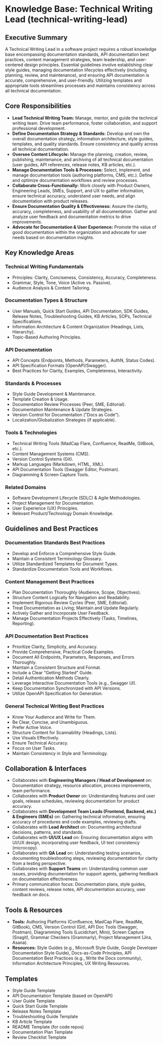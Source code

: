 # Knowledge Base: Technical Writing Lead (technical-writing-lead)

## Executive Summary

A Technical Writing Lead in a software project requires a robust knowledge base encompassing documentation standards, API documentation best practices, content management strategies, team leadership, and user-centered design principles. Essential guidelines involve establishing clear style guides, managing documentation lifecycles effectively (including planning, review, and maintenance), and ensuring API documentation is accurate, comprehensive, and user-friendly. Utilizing templates and appropriate tools streamlines processes and maintains consistency across all technical documentation.

## Core Responsibilities

*   **Lead Technical Writing Team:** Manage, mentor, and guide the technical writing team. Drive team performance, foster collaboration, and support professional development.
*   **Define Documentation Strategy & Standards:** Develop and own the overall documentation strategy, information architecture, style guides, templates, and quality standards. Ensure consistency and quality across all technical documentation.
*   **Oversee Content Lifecycle:** Manage the planning, creation, review, publishing, maintenance, and archiving of all technical documentation (user guides, API references, release notes, KB articles, etc.).
*   **Manage Documentation Tools & Processes:** Select, implement, and manage documentation tools (authoring platforms, CMS, etc.). Define and optimize documentation workflows and review processes.
*   **Collaborate Cross-Functionally:** Work closely with Product Owners, Engineering Leads, SMEs, Support, and UX to gather information, ensure technical accuracy, understand user needs, and align documentation with product releases.
*   **Ensure Documentation Quality & Effectiveness:** Assure the clarity, accuracy, completeness, and usability of all documentation. Gather and analyze user feedback and documentation metrics to drive improvements.
*   **Advocate for Documentation & User Experience:** Promote the value of good documentation within the organization and advocate for user needs based on documentation insights.

## Key Knowledge Areas

### Technical Writing Fundamentals
*   Principles: Clarity, Conciseness, Consistency, Accuracy, Completeness.
*   Grammar, Style, Tone, Voice (Active vs. Passive).
*   Audience Analysis & Content Tailoring.

### Documentation Types & Structure
*   User Manuals, Quick Start Guides, API Documentation, SDK Guides, Release Notes, Troubleshooting Guides, KB Articles, SOPs, Technical Specifications.
*   Information Architecture & Content Organization (Headings, Lists, Hierarchy).
*   Topic-Based Authoring Principles.

### API Documentation
*   API Concepts (Endpoints, Methods, Parameters, AuthN, Status Codes).
*   API Specification Formats (OpenAPI/Swagger).
*   Best Practices for Clarity, Examples, Completeness, Interactivity.

### Standards & Processes
*   Style Guide Development & Maintenance.
*   Template Creation & Usage.
*   Documentation Review Processes (Peer, SME, Editorial).
*   Documentation Maintenance & Update Strategies.
*   Version Control for Documentation ("Docs as Code").
*   Localization/Globalization Strategies (if applicable).

### Tools & Technologies
*   Technical Writing Tools (MadCap Flare, Confluence, ReadMe, GitBook, etc.).
*   Content Management Systems (CMS).
*   Version Control Systems (Git).
*   Markup Languages (Markdown, HTML, XML).
*   API Documentation Tools (Swagger Editor, Postman).
*   Diagramming & Screen Capture Tools.

### Related Domains
*   Software Development Lifecycle (SDLC) & Agile Methodologies.
*   Project Management for Documentation.
*   User Experience (UX) Principles.
*   Relevant Product/Technology Domain Knowledge.

## Guidelines and Best Practices

### Documentation Standards Best Practices
*   Develop and Enforce a Comprehensive Style Guide.
*   Maintain a Consistent Terminology Glossary.
*   Utilize Standardized Templates for Document Types.
*   Standardize Documentation Tools and Workflows.

### Content Management Best Practices
*   Plan Documentation Thoroughly (Audience, Scope, Objectives).
*   Structure Content Logically for Navigation and Readability.
*   Implement Rigorous Review Cycles (Peer, SME, Editorial).
*   Treat Documentation as Living; Maintain and Update Regularly.
*   Actively Gather and Incorporate User Feedback.
*   Manage Documentation Projects Effectively (Tasks, Timelines, Reporting).

### API Documentation Best Practices
*   Prioritize Clarity, Simplicity, and Accuracy.
*   Provide Comprehensive, Practical Code Examples.
*   Document All Endpoints, Parameters, Responses, and Errors Thoroughly.
*   Maintain a Consistent Structure and Format.
*   Include a Clear "Getting Started" Guide.
*   Detail Authentication Methods Clearly.
*   Leverage Interactive Documentation Tools (e.g., Swagger UI).
*   Keep Documentation Synchronized with API Versions.
*   Utilize OpenAPI Specification for Generation.

### General Technical Writing Best Practices
*   Know Your Audience and Write for Them.
*   Be Clear, Concise, and Unambiguous.
*   Prefer Active Voice.
*   Structure Content for Scannability (Headings, Lists).
*   Use Visuals Effectively.
*   Ensure Technical Accuracy.
*   Focus on User Tasks.
*   Maintain Consistency in Style and Terminology.

## Collaboration & Interfaces

*   Collaborates with **Engineering Managers / Head of Development** on: Documentation strategy, resource allocation, process improvements, team performance.
*   Collaborates with **Product Owner** on: Understanding features and user goals, release schedules, reviewing documentation for product accuracy.
*   Collaborates with **Development Team Leads (Frontend, Backend, etc.) & Engineers (SMEs)** on: Gathering technical information, ensuring accuracy of procedures and code examples, reviewing drafts.
*   Collaborates with **Lead Architect** on: Documenting architectural decisions, patterns, and standards.
*   Collaborates with **UI/UX Lead** on: Ensuring documentation aligns with UI/UX design, incorporating user feedback, UI text consistency (microcopy).
*   Collaborates with **QA Lead** on: Understanding testing scenarios, documenting troubleshooting steps, reviewing documentation for clarity from a testing perspective.
*   Collaborates with **Support Teams** on: Understanding common user issues, providing documentation for support agents, gathering feedback on documentation effectiveness.
*   Primary communication focus: Documentation plans, style guides, content reviews, release notes, API documentation accuracy, user feedback on docs.

## Tools & Resources

*   **Tools:** Authoring Platforms (Confluence, MadCap Flare, ReadMe, GitBook), CMS, Version Control (Git), API Doc Tools (Swagger, Postman), Diagramming Tools (Lucidchart, Miro), Screen Capture (Snagit), Grammar Checkers (Grammarly), Project Management (Jira, Asana).
*   **Resources:** Style Guides (e.g., Microsoft Style Guide, Google Developer Documentation Style Guide), Docs-as-Code Principles, API Documentation Best Practices (e.g., Write the Docs community), Information Architecture Principles, UX Writing Resources.

## Templates

*   Style Guide Template
*   API Documentation Template (based on OpenAPI)
*   User Guide Template
*   Quick Start Guide Template
*   Release Notes Template
*   Troubleshooting Guide Template
*   KB Article Template
*   README Template (for code repos)
*   Documentation Plan Template
*   Review Checklist Template
